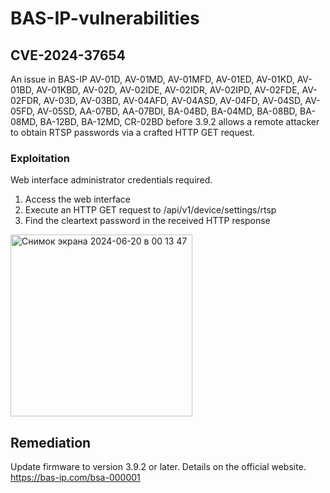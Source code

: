 # BAS-IP-vulnerabilities

## CVE-2024-37654

An issue in BAS-IP AV-01D, AV-01MD, AV-01MFD, AV-01ED, AV-01KD, AV-01BD, AV-01KBD, AV-02D, AV-02IDE, AV-02IDR, AV-02IPD, AV-02FDE, AV-02FDR, AV-03D, AV-03BD, AV-04AFD, AV-04ASD, AV-04FD, AV-04SD, AV-05FD, AV-05SD, AA-07BD, AA-07BDI, BA-04BD, BA-04MD, BA-08BD, BA-08MD, BA-12BD, BA-12MD, CR-02BD before 3.9.2 allows a remote attacker to obtain RTSP passwords via a crafted HTTP GET request.

### Exploitation
Web interface administrator credentials required.

1. Access the web interface
2. Execute an HTTP GET request to /api/v1/device/settings/rtsp
3. Find the cleartext password in the received HTTP response

<img width="291" alt="Снимок экрана 2024-06-20 в 00 13 47" src="https://github.com/DrieVlad/BAS-IP-vulnerabilities/assets/43147263/dd0fe40b-2dea-4976-801b-3476d564f5e5">
  
  
## Remediation
Update firmware to version 3.9.2 or later. 
Details on the official website. https://bas-ip.com/bsa-000001
